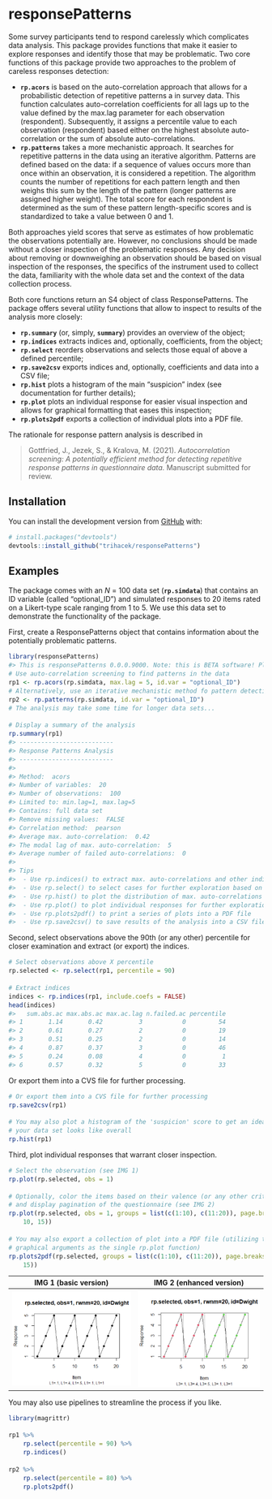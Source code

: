 
<!-- README.md is generated from README.Rmd. Please edit that file -->

# responsePatterns

<!-- badges: start -->
<!-- badges: end -->

Some survey participants tend to respond carelessly which complicates
data analysis. This package provides functions that make it easier to
explore responses and identify those that may be problematic. Two core
functions of this package provide two approaches to the problem of
careless responses detection:  
- **`rp.acors`** is based on the auto-correlation approach that allows
for a probabilistic detection of repetitive patterns a in survey data.
This function calculates auto-correlation coefficients for all lags up
to the value defined by the max.lag parameter for each observation
(respondent). Subsequently, it assigns a percentile value to each
observation (respondent) based either on the highest absolute
auto-correlation or the sum of absolute auto-correlations.  
- **`rp.patterns`** takes a more mechanistic approach. It searches for
repetitive patterns in the data using an iterative algorithm. Patterns
are defined based on the data: if a sequence of values occurs more than
once within an observation, it is considered a repetition. The algorithm
counts the number of repetitions for each pattern length and then weighs
this sum by the length of the pattern (longer patterns are assigned
higher weight). The total score for each respondent is determined as the
sum of these pattern length-specific scores and is standardized to take
a value between 0 and 1.

Both approaches yield scores that serve as estimates of how problematic
the observations potentially are. However, no conclusions should be made
without a closer inspection of the problematic responses. Any decision
about removing or downweighing an observation should be based on visual
inspection of the responses, the specifics of the instrument used to
collect the data, familiarity with the whole data set and the context of
the data collection process.

Both core functions return an S4 object of class ResponsePatterns. The
package offers several utility functions that allow to inspect to
results of the analysis more closely:  
- **`rp.summary`** (or, simply, **`summary`**) provides an overview of
the object;  
- **`rp.indices`** extracts indices and, optionally, coefficients, from
the object;  
- **`rp.select`** reorders observations and selects those equal of above
a defined percentile;  
- **`rp.save2csv`** exports indices and, optionally, coefficients and
data into a CSV file;  
- **`rp.hist`** plots a histogram of the main “suspicion” index (see
documentation for further details);  
- **`rp.plot`** plots an individual response for easier visual
inspection and allows for graphical formatting that eases this
inspection;  
- **`rp.plots2pdf`** exports a collection of individual plots into a PDF
file.

The rationale for response pattern analysis is described in

> Gottfried, J., Jezek, S., & Kralova, M. (2021). *Autocorrelation
> screening: A potentially efficient method for detecting repetitive
> response patterns in questionnaire data.* Manuscript submitted for
> review.

## Installation

<!--
You can install the released version of responsePatterns from [CRAN](https://CRAN.R-project.org) with:

``` r
install.packages("responsePatterns")
```

And the development version from [GitHub](https://github.com/) with:
-->

You can install the development version from
[GitHub](https://github.com/) with:

``` r
# install.packages("devtools")
devtools::install_github("trihacek/responsePatterns")
```

## Examples

The package comes with an *N* = 100 data set (**`rp.simdata`**) that
contains an ID variable (called “optional_ID”) and simulated responses
to 20 items rated on a Likert-type scale ranging from 1 to 5. We use
this data set to demonstrate the functionality of the package.

First, create a ResponsePatterns object that contains information about
the potentially problematic patterns.

``` r
library(responsePatterns)
#> This is responsePatterns 0.0.0.9000. Note: this is BETA software! Please mind that the package may not be stable and report any bugs! For questions and issues, please see github.com/trihacek/responsePatterns.
# Use auto-correlation screening to find patterns in the data
rp1 <- rp.acors(rp.simdata, max.lag = 5, id.var = "optional_ID")
# Alternatively, use an iterative mechanistic method fo pattern detection
rp2 <- rp.patterns(rp.simdata, id.var = "optional_ID")
# The analysis may take some time for longer data sets...

# Display a summary of the analysis
rp.summary(rp1)
#> --------------------------
#> Response Patterns Analysis
#> --------------------------
#> 
#> Method:  acors 
#> Number of variables:  20 
#> Number of observations:  100 
#> Limited to: min.lag=1, max.lag=5
#> Contains: full data set
#> Remove missing values:  FALSE 
#> Correlation method:  pearson 
#> Average max. auto-correlation:  0.42 
#> The modal lag of max. auto-correlation:  5 
#> Average number of failed auto-correlations:  0 
#> 
#> Tips
#>  - Use rp.indices() to extract max. auto-correlations and other indices
#>  - Use rp.select() to select cases for further exploration based on percentiles
#>  - Use rp.hist() to plot the distribution of max. auto-correlations
#>  - Use rp.plot() to plot individual responses for further exploration
#>  - Use rp.plots2pdf() to print a series of plots into a PDF file
#>  - Use rp.save2csv() to save results of the analysis into a CSV file
```

Second, select observations above the 90th (or any other) percentile for
closer examination and extract (or export) the indices.

``` r
# Select observations above X percentile
rp.selected <- rp.select(rp1, percentile = 90)

# Extract indices
indices <- rp.indices(rp1, include.coefs = FALSE)
head(indices)
#>   sum.abs.ac max.abs.ac max.ac.lag n.failed.ac percentile
#> 1       1.14       0.42          3           0         54
#> 2       0.61       0.27          2           0         19
#> 3       0.51       0.25          2           0         14
#> 4       0.87       0.37          3           0         46
#> 5       0.24       0.08          4           0          1
#> 6       0.57       0.32          5           0         33
```

Or export them into a CVS file for further processing.

``` r
# Or export them into a CVS file for further processing
rp.save2csv(rp1)

# You may also plot a histogram of the 'suspicion' score to get an idea of what
# your data set looks like overall
rp.hist(rp1)
```

Third, plot individual responses that warrant closer inspection.

``` r
# Select the observation (see IMG 1)
rp.plot(rp.selected, obs = 1)

# Optionally, color the items based on their valence (or any other criterion)
# and display pagination of the questionnaire (see IMG 2)
rp.plot(rp.selected, obs = 1, groups = list(c(1:10), c(11:20)), page.breaks = c(5,
    10, 15))

# You may also export a collection of plot into a PDF file (utilizing the same
# graphical arguments as the single rp.plot function)
rp.plots2pdf(rp.selected, groups = list(c(1:10), c(11:20)), page.breaks = c(5, 10,
    15))
```

|       IMG 1 (basic version)        |      IMG 2 (enhanced version)      |
|:----------------------------------:|:----------------------------------:|
| ![IMG 1](man/figures/Rplot_01.png) | ![IMG 2](man/figures/Rplot_02.png) |

You may also use pipelines to streamline the process if you like.

``` r
library(magrittr)

rp1 %>%
    rp.select(percentile = 90) %>%
    rp.indices()

rp2 %>%
    rp.select(percentile = 80) %>%
    rp.plots2pdf()
```
